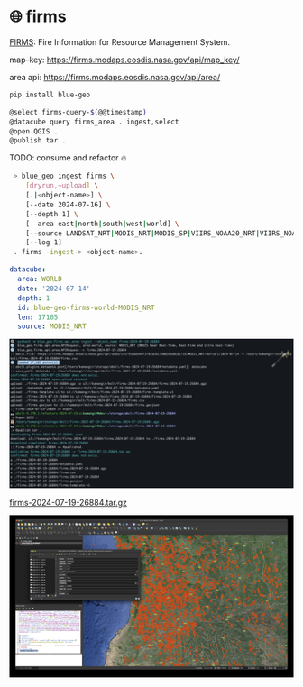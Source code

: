 # 🌐 firms

[FIRMS](https://firms.modaps.eosdis.nasa.gov): Fire Information for Resource Management System.

map-key: https://firms.modaps.eosdis.nasa.gov/api/map_key/

area api: https://firms.modaps.eosdis.nasa.gov/api/area/

```bash
pip install blue-geo
```

```bash
@select firms-query-$(@@timestamp)
@datacube query firms_area . ingest,select
@open QGIS .
@publish tar .
```



TODO: consume and refactor 🔥

```bash
 > blue_geo ingest firms \
	[dryrun,~upload] \
	[.|<object-name>] \
	[--date 2024-07-16] \
	[--depth 1] \
	[--area east|north|south|west|world] \
	[--source LANDSAT_NRT|MODIS_NRT|MODIS_SP|VIIRS_NOAA20_NRT|VIIRS_NOAA21_NRT|VIIRS_SNPP_NRT|VIIRS_SNPP_SP] \
	[--log 1]
 . firms -ingest-> <object-name>.
```


```yaml
datacube:
  area: WORLD
  date: '2024-07-14'
  depth: 1
  id: blue-geo-firms-world-MODIS_NRT
  len: 17105
  source: MODIS_NRT
```

![image](https://raw.githubusercontent.com/kamangir/assets/main/blue-geo/firms-ingest.png)

[firms-2024-07-19-26884.tar.gz](https://kamangir-public.s3.ca-central-1.amazonaws.com/firms-2024-07-19-26884.tar.gz)

![image](https://raw.githubusercontent.com/kamangir/assets/main/blue-geo/firms.jpg)